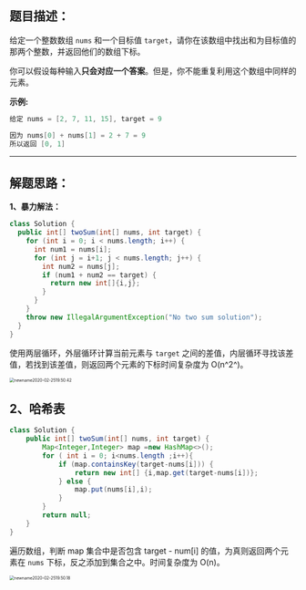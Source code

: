 ## 题目描述：

给定一个整数数组 `nums` 和一个目标值 `target`，请你在该数组中找出和为目标值的那两个整数，并返回他们的数组下标。

你可以假设每种输入**只会对应一个答案**。但是，你不能重复利用这个数组中同样的元素。

**示例:**

```c
给定 nums = [2, 7, 11, 15], target = 9

因为 nums[0] + nums[1] = 2 + 7 = 9
所以返回 [0, 1]
```

----

## 解题思路：

**1、暴力解法：**

```java
class Solution {
  public int[] twoSum(int[] nums, int target) {
    for (int i = 0; i < nums.length; i++) {
      int num1 = nums[i];
      for (int j = i+1; j < nums.length; j++) {
        int num2 = nums[j];
        if (num1 + num2 == target) {
          return new int[]{i,j};
        }
      }
    }
    throw new IllegalArgumentException("No two sum solution");
  }
}
```

使用两层循环，外层循环计算当前元素与 `target` 之间的差值，内层循环寻找该差值，若找到该差值，则返回两个元素的下标时间复杂度为 O(n^2^)。

<img src="https://tva1.sinaimg.cn/large/0082zybply1gc8w2k51ktj30pi02a0su.jpg" alt="newname2020-02-2519.50.42" style="zoom:50%;" />

## 2、哈希表

```java
class Solution {
    public int[] twoSum(int[] nums, int target) {
        Map<Integer,Integer> map =new HashMap<>();
        for ( int i = 0; i<nums.length ;i++){
            if (map.containsKey(target-nums[i])) {
                return new int[] {i,map.get(target-nums[i])};
            } else {
                map.put(nums[i],i);
            }
        }
        return null;
    }
}
```

遍历数组，判断 map 集合中是否包含 target - num[i] 的值，为真则返回两个元素在 `nums` 下标，反之添加到集合之中。时间复杂度为 O(n)。

<img src="https://tva1.sinaimg.cn/large/0082zybply1gc8w24tn1hj30po0503yy.jpg" alt="newname2020-02-2519.50.18" style="zoom:50%;" />